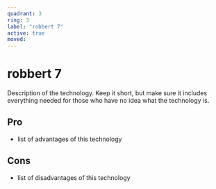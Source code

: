```yaml
---
quadrant: 3
ring: 3
label: "robbert 7"
active: true
moved: 
---
```

# robbert 7

Description of the technology. Keep it short, but make sure it includes everything needed for those who have no idea what the technology is.

## Pro
* list of advantages of this technology

## Cons
* list of disadvantages of this technology
